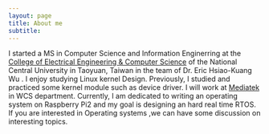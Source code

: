 ```yaml
---
layout: page
title: About me
subtitle:
---
```


I  started a MS in Computer Science and Information Enginerring at the [College of Electrical Engineering & Computer Science](http://www.ceecs.ncu.edu.tw/) of the National Central University in Taoyuan, Taiwan in the team of Dr. Eric Hsiao-Kuang Wu .
I enjoy studying Linux kernel Design. Previously, I studied and practiced some kernel module such as device driver. 
I will work at [Mediatek](https://www.mediatek.tw/) in WCS department.
Currently, I am dedicated to writing an operating system on Raspberry Pi2 and my goal is designing an hard real time RTOS.
If you are interested in Operating systems ,we can have some discussion on interesting topics.
